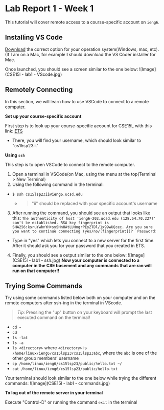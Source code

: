 # Lab Report 1 - Week 1
This tutorial will cover remote access to a course-specific account on `ieng6`.

## Installing VS Code
[Download](https://code.visualstudio.com/download) the correct option for your operation system(Windows, mac, etc). (If I am on a Mac, for example I should download the VS Coder installer for Mac.

Once launched, you should see a screen similar to the one below:
![Image](CSE15l - lab1 - VScode.jpg)

## Remotely Connecting
In this section, we will learn how to use VSCode to connect to a remote computer.

**Set up your course-specific account**

First step is to look up your course-specific account for CSE15L with this link: [ETS](https://sdacs.ucsd.edu/~icc/index.php)
* There, you will find your username, which should look similar to "cs15sp23ii."

**Using `ssh`**

This step is to open VSCode to connect to the remote computer.
1. Open a terminal in VSCode(on Mac, using the menu at the top(Terminal > New Terminal)
2. Using the following command in the terminal:

* `$ ssh cs15lsp23ii@ieng6.ucsd.edu`
  * >"ii" should be replaced with your specific account's username
3. After running the command, you should see an output that looks like this: ``The authenticity of host 'ieng6-202.ucsd.edu (128.54.70.227)' can't be established.
RSA key fingerprint is SHA256:ksruYwhnYH+sySHnHAtLUHngrPEyZTDl/1x99wUQcec.
Are you sure you want to continue connecting (yes/no/[fingerprint])? 
Password: ``
* Type in "yes" which lets you connect to a new server for the first time. After it should ask you for your password that you created in ETS. 
4. Finally, you should see a output similar to the one below:
![Image](CSE15l - lab1 - ssh.jpg)
**Now your computer is connected to a computer in the CSE basement and any commands that are ran will run on that computer!!**

## Trying Some Commands

Try using some commands listed below both on your computer and on the remote computers after ssh-ing in the terminal in VScode.
> *Tip:* Pressing the "up" button on your keyboard will prompt the last executed command on the terminal!

* `cd ~`
* `cd`
* `ls -lat`
* `ls -a`
* `ls <directory>` where `<directory>` is `/home/linux/ieng6/cs15lsp23/cs15lsp23abc`, where the `abc` is one of the other group members’ username
* `cp /home/linux/ieng6/cs15lsp23/public/hello.txt ~/`
* `cat /home/linux/ieng6/cs15lsp23/public/hello.txt`

Your terminal should look similar to the one below while trying the different commands:
![Image](CSE15l - lab1 - commands.jpg)

**To log out of the remote server in your terminal**

Execute "Control-D" or running the command `exit` in the terminal

